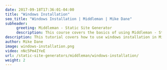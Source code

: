 ```yaml
---
date: 2017-09-18T17:36:01-04:00
title: "Windows Installation"
seo_title: "Windows Installation | Middleman | Mike Dane"
subheader:
     greeting: Middleman - Static Site Generator
     description: This course covers the basics of using Middleman - Static Site Generator. Work your way through the videos and we'll teach you everything you need to know to create a professional and scalable website or blog!
description: This tutorial covers how to use windows installation in Middleman -  Static Site Generator.
author: Mike Dane
image: windows-installation.png
video: nNc5Pm4IYeE
url: /static-site-generators/middleman/windows-installation/
weight: 2
---
```

